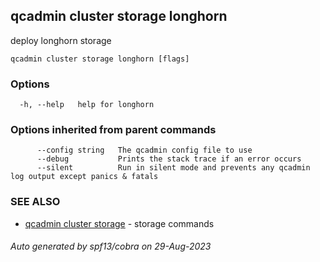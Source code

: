 ## qcadmin cluster storage longhorn

deploy longhorn storage

```
qcadmin cluster storage longhorn [flags]
```

### Options

```
  -h, --help   help for longhorn
```

### Options inherited from parent commands

```
      --config string   The qcadmin config file to use
      --debug           Prints the stack trace if an error occurs
      --silent          Run in silent mode and prevents any qcadmin log output except panics & fatals
```

### SEE ALSO

* [qcadmin cluster storage](qcadmin_cluster_storage.md)	 - storage commands

###### Auto generated by spf13/cobra on 29-Aug-2023

